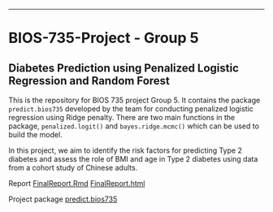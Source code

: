 ----------------------------
 BIOS-735-Project - Group 5
============================
Diabetes Prediction using Penalized Logistic Regression and Random Forest 
----------------------------
This is the repository for BIOS 735 project Group 5.
It contains the package `predict.bios735` developed by the team for conducting penalized logistic regression using Ridge penalty.  There are two main functions in the package, `penalized.logit()` and `bayes.ridge.mcmc()` which can be used to build the model. 

In this project, we aim to identify the risk factors for predicting Type 2 diabetes and assess the role of BMI and age in Type 2 diabetes using data from a cohort study of Chinese adults.

Report [FinalReport.Rmd](FinalReport.Rmd) [FinalReport.html](FinalReport.html)

Project package [predict.bios735](/predict.bios735)
